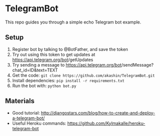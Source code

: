 # TelegramBot

This repo guides you through a simple echo Telegram bot example.

## Setup

1. Register bot by talking to @BotFather, and save the token
2. Try out using this token to get updates at https://api.telegram.org/bot<token>/getUpdates
3. Try sending a message to https://api.telegram.org/bot<token>/sendMessage?chat_id=ID&text=TEXT
4. Get the code: `git clone https://github.com/akashin/TelegramBot.git`
5. Install dependencies: `pip install -r requirements.txt`
6. Run the bot with: `python bot.py`

## Materials

- Good tutorial: http://djangostars.com/blog/how-to-create-and-deploy-a-telegram-bot/
- Useful Heroku commands: https://github.com/Kylmakalle/heroku-telegram-bot


